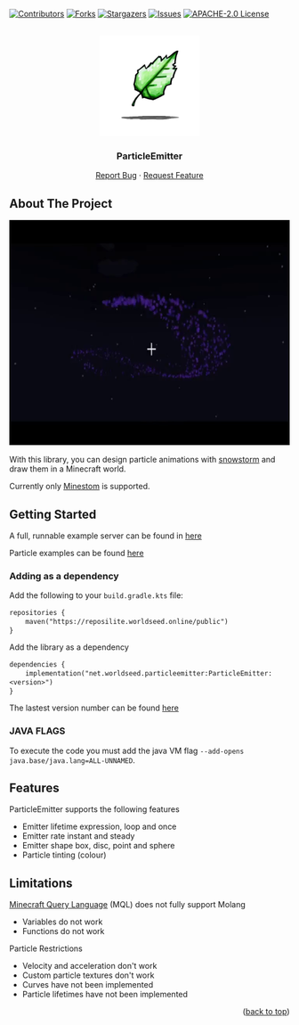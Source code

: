 <div id="top"></div>

<!-- PROJECT SHIELDS -->
<!--
*** I'm using markdown "reference style" links for readability.
*** Reference links are enclosed in brackets [ ] instead of parentheses ( ).
*** See the bottom of this document for the declaration of the reference variables
*** for contributors-url, forks-url, etc. This is an optional, concise syntax you may use.
*** https://www.markdownguide.org/basic-syntax/#reference-style-links
-->
[![Contributors][contributors-shield]][contributors-url]
[![Forks][forks-shield]][forks-url]
[![Stargazers][stars-shield]][stars-url]
[![Issues][issues-shield]][issues-url]
[![APACHE-2.0 License][license-shield]][license-url]

<!-- PROJECT LOGO -->
<br />
<div align="center">
  <a href="https://github.com/WorldSeedGames/ParticleEmitter">
    <img src=".github/icon.png" alt="Logo" width="180" height="180">
  </a>

<h3 align="center">ParticleEmitter</h3>
  <p align="center">
    <a href="https://github.com/WorldSeedGames/ParticleEmitter/issues">Report Bug</a>
    ·
    <a href="https://github.com/WorldSeedGames/ParticleEmitter/issues">Request Feature</a>
  </p>
</div>

<!-- ABOUT THE PROJECT -->
## About The Project
<div align="center">
  <a href="https://github.com/WorldSeedGames/ParticleEmitter">
    <img src=".github/demo.gif" alt="Logo" width="720" height="404">
  </a>
  </div>

With this library, you can design particle animations with [snowstorm](https://snowstorm.app/) and draw them in a Minecraft world.

Currently only [Minestom](https://github.com/Minestom/Minestom) is supported.

<!-- GETTING STARTED -->
## Getting Started

A full, runnable example server can be found in [here](https://github.com/WorldSeedGames/ParticleEmitter/blob/master/src/test/java/Demo.java)

Particle examples can be found [here](https://github.com/WorldSeedGames/ParticleEmitter/tree/master/src/test/resources/particles)

### Adding as a dependency

Add the following to your `build.gradle.kts` file:

```
repositories {
    maven("https://reposilite.worldseed.online/public")
}
```

Add the library as a dependency
```
dependencies {
    implementation("net.worldseed.particleemitter:ParticleEmitter:<version>")
}
```

The lastest version number can be found [here](https://reposilite.worldseed.online/#/public/net/worldseed/particleemitter/ParticleEmitter)

### JAVA FLAGS

To execute the code you must add the java VM flag `--add-opens java.base/java.lang=ALL-UNNAMED`.

## Features

ParticleEmitter supports the following features
- Emitter lifetime expression, loop and once
- Emitter rate instant and steady
- Emitter shape box, disc, point and sphere
- Particle tinting (colour)

## Limitations

[Minecraft Query Language](https://github.com/hollow-cube/common/tree/main/modules/mql) (MQL) does not fully support Molang
- Variables do not work
- Functions do not work

Particle Restrictions
- Velocity and acceleration don't work
- Custom particle textures don't work
- Curves have not been implemented
- Particle lifetimes have not been implemented

<p align="right">(<a href="#top">back to top</a>)</p>

<!-- MARKDOWN LINKS & IMAGES -->
<!-- https://www.markdownguide.org/basic-syntax/#reference-style-links -->
[contributors-shield]: https://img.shields.io/github/contributors/WorldSeedGames/ParticleEmitter.svg?style=for-the-badge
[contributors-url]: https://github.com/WorldSeedGames/ParticleEmitter/graphs/contributors
[forks-shield]: https://img.shields.io/github/forks/WorldSeedGames/ParticleEmitter.svg?style=for-the-badge
[forks-url]: https://github.com/othneildrew/Best-README-Template/network/members
[stars-shield]: https://img.shields.io/github/stars/WorldSeedGames/ParticleEmitter.svg?style=for-the-badge
[stars-url]: https://github.com/WorldSeedGames/ParticleEmitter/stargazers
[issues-shield]: https://img.shields.io/github/issues/WorldSeedGames/ParticleEmitter.svg?style=for-the-badge
[issues-url]: https://github.com/WorldSeedGames/ParticleEmitter/issues
[license-shield]: https://img.shields.io/github/license/WorldSeedGames/ParticleEmitter?style=for-the-badge
[license-url]: https://github.com/WorldSeedGames/ParticleEmitter/blob/master/LICENSE
